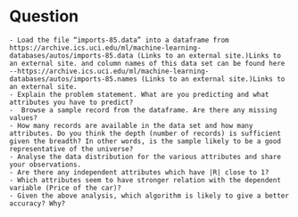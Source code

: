 # Question


    - Load the file “imports-85.data” into a dataframe from https://archive.ics.uci.edu/ml/machine-learning-databases/autos/imports-85.data (Links to an external site.)Links to an external site. and column names of this data set can be found here --https://archive.ics.uci.edu/ml/machine-learning-databases/autos/imports-85.names (Links to an external site.)Links to an external site. 
    - Explain the problem statement. What are you predicting and what attributes you have to predict?
    -  Browse a sample record from the dataframe. Are there any missing values?
    - How many records are available in the data set and how many attributes. Do you think the depth (number of records) is sufficient given the breadth? In other words, is the sample likely to be a good representative of the universe?
    - Analyse the data distribution for the various attributes and share your observations.  
    - Are there any independent attributes which have |R| close to 1?
    - Which attributes seem to have stronger relation with the dependent variable (Price of the car)?
    - Given the above analysis, which algorithm is likely to give a better accuracy? Why?

